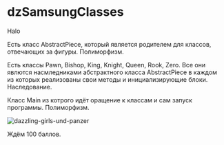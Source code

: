# dzSamsungClasses
Halo

Есть класс AbstractPiece, который является родителем для классов, отвечающих за фигуры. Полиморфизм.

Есть классы Pawn, Bishop, King, Knight, Queen, Rook, Zero. Все они явлются насмледниками абстрактного класса AbstractPiece в каждом из которых реализованы свои методы и инициализирующие блоки. Наследование.

Класс Main из котрого идёт оращение к классам и сам запуск программы. Полиморфизм.

![dazzling-girls-und-panzer](https://user-images.githubusercontent.com/74818336/141852502-d9a26b7d-4a9c-4f8d-aea5-32b65d2f0666.gif)

Ждём 100 баллов.

